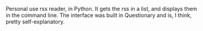 Personal use rss reader, in Python. It gets the rss in a list, and displays them in the command line. The interface was built in Questionary and is, I think, pretty self-explanatory.
